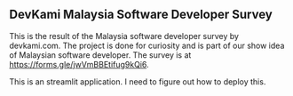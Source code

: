 DevKami Malaysia Software Developer Survey
------------------------------------------

This is the result of the Malaysia software developer survey by devkami.com. The project is done for curiosity and is part of our show idea of Malaysian software developer. The survey is at https://forms.gle/jwVmBBEtifug9kQi6. 

This is an streamlit application. I need to figure out how to deploy this. 

